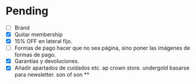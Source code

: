 # Pending
- [ ] Brand
- [x] Quitar membership
- [x] 15% OFF en lateral fijo.
- [ ] Formas de pago hacer que no sea página, sino poner las imágenes de formas de pago.
- [x] Garantías y devoluciones.
- [x] Añadir apartados de cuidados etc.
ap crown store.
undergold basarse para newsletter.
son of son **
